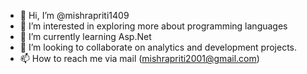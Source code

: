 - 👋 Hi, I’m @mishrapriti1409
- 👀 I’m interested in exploring more about programming languages
- 🌱 I’m currently learning Asp.Net
- 💞️ I’m looking to collaborate on analytics and development projects.
- 📫 How to reach me via mail (mishrapriti2001@gmail.com)

<!---
mishrapriti1409/mishrapriti1409 is a ✨ special ✨ repository because its `README.md` (this file) appears on your GitHub profile.
You can click the Preview link to take a look at your changes.
--->
